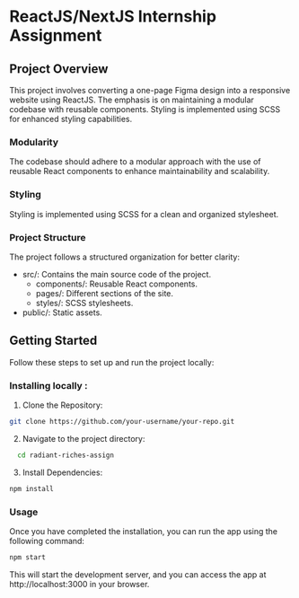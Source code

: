 # ReactJS/NextJS Internship Assignment

## Project Overview
This project involves converting a one-page Figma design into a responsive website using ReactJS. The emphasis is on maintaining a modular codebase with reusable components. Styling is implemented using SCSS for enhanced styling capabilities.

### Modularity
The codebase should adhere to a modular approach with the use of reusable React components to enhance maintainability and scalability.

### Styling
Styling is implemented using SCSS for a clean and organized stylesheet.

### Project Structure
The project follows a structured organization for better clarity:

- src/: Contains the main source code of the project.
    - components/: Reusable React components.
    - pages/: Different sections of the site.
    - styles/: SCSS stylesheets.
- public/: Static assets.

## Getting Started
Follow these steps to set up and run the project locally:

### Installing locally :

1. Clone the Repository:
```bash
git clone https://github.com/your-username/your-repo.git
```
2. Navigate to the project directory:
```bash
  cd radiant-riches-assign
```
3. Install Dependencies:
```bash
npm install
```
### Usage
Once you have completed the installation, you can run the app using the following command:
```bash
npm start
```
This will start the development server, and you can access the app at http://localhost:3000 in your browser. 



